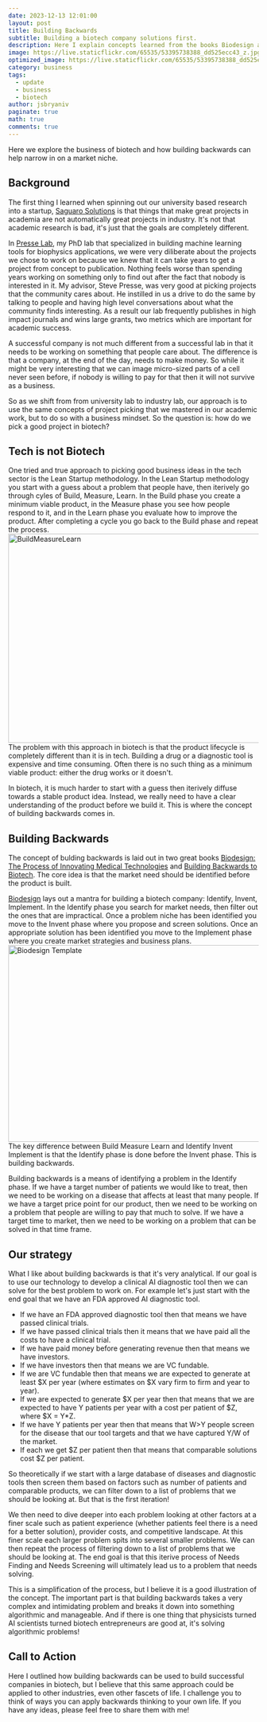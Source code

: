 ```yaml
---
date: 2023-12-13 12:01:00
layout: post
title: Building Backwards
subtitle: Building a biotech company solutions first.
description: Here I explain concepts learned from the books Biodesign and Building Backwards to Biotech regarding how to start a biotech startup by working from the end goal backwards.
image: https://live.staticflickr.com/65535/53395738388_dd525ecc43_z.jpg
optimized_image: https://live.staticflickr.com/65535/53395738388_dd525ecc43_z.jpg
category: business
tags:
  - update
  - business
  - biotech
author: jsbryaniv
paginate: true
math: true
comments: true
---
```


Here we explore the business of biotech and how building backwards can help narrow in on a market niche.

## Background

The first thing I learned when spinning out our university based research into a startup, [Saguaro Solutions](https://saguarosolutions.com/) is that things that make great projects in academia are not automatically great projects in industry. It's not that academic research is bad, it's just that the goals are completely different.

In [Presse Lab](https://labpresse.com/), my PhD lab that specialized in building machine learning tools for biophysics applications, we were very diliberate about the projects we chose to work on because we knew that it can take years to get a project from concept to publication. Nothing feels worse than spending years working on something only to find out after the fact that nobody is interested in it. My advisor, Steve Presse, was very good at picking projects that the community cares about. He instilled in us a drive to do the same by talking to people and having high level conversations about what the community finds interesting. As a result our lab frequently publishes in high impact journals and wins large grants, two metrics which are important for academic success.

A successful company is not much different from a successful lab in that it needs to be working on something that people care about. The difference is that a company, at the end of the day, needs to make money. So while it might be very interesting that we can image micro-sized parts of a cell never seen before, if nobody is willing to pay for that then it will not survive as a business.

So as we shift from from university lab to industry lab, our approach is to use the same concepts of project picking that we mastered in our academic work, but to do so with a business mindset. So the question is: how do we pick a good project in biotech?

## Tech is not Biotech

One tried and true approach to picking good business ideas in the tech sector is the Lean Startup methodology. In the Lean Startup methodology you start with a guess about a problem that people have, then iterively go through cyles of Build, Measure, Learn. In the Build phase you create a minimum viable product, in the Measure phase you see how people respond to it, and in the Learn phase you evaluate how to improve the product. After completing a cycle you go back to the Build phase and repeat the process.
<a data-flickr-embed="true" href="https://www.flickr.com/photos/199612465@N08/53381569857/in/dateposted-public/" title="BuildMeasureLearn"><img src="https://live.staticflickr.com/65535/53381569857_37f53edfe8_z.jpg" width="602" height="420" alt="BuildMeasureLearn"/></a><script async src="//embedr.flickr.com/assets/client-code.js" charset="utf-8"></script>
The problem with this approach in biotech is that the product lifecycle is completely different than it is in tech. Building a drug or a diagnostic tool is expensive and time consuming. Often there is no such thing as a minimum viable product: either the drug works or it doesn't.

In biotech, it is much harder to start with a guess then iterively diffuse towards a stable product idea. Instead, we really need to have a clear understanding of the product before we build it. This is where the concept of building backwards comes in.

## Building Backwards

The concept of bulding backwards is laid out in two great books [Biodesign: The Process of Innovating Medical Technologies](https://a.co/d/e35Bfk7) and [Building Backwards to Biotech](https://a.co/d/geAxhBs). The core idea is that the market need should be identified before the product is built.

[Biodesign](https://a.co/d/e35Bfk7) lays out a mantra for building a biotech company: Identify, Invent, Implement. In the Identify phase you search for market needs, then filter out the ones that are impractical. Once a problem niche has been identified you move to the Invent phase where you propose and screen solutions. Once an appropriate solution has been identified you move to the Implement phase where you create market strategies and business plans.
<a data-flickr-embed="true" href="https://www.flickr.com/photos/199612465@N08/53382839674/in/dateposted-public/" title="Biodesign Template"><img src="https://live.staticflickr.com/65535/53382839674_e58e6bde74_z.jpg" width="640" height="395" alt="Biodesign Template"/></a><script async src="//embedr.flickr.com/assets/client-code.js" charset="utf-8"></script>
The key difference between Build Measure Learn and Identify Invent Implement is that the Identify phase is done before the Invent phase. This is building backwards.

Building backwards is a means of identifying a problem in the Identify phase. If we have a target number of patients we would like to treat, then we need to be working on a disease that affects at least that many people. If we have a target price point for our product, then we need to be working on a problem that people are willing to pay that much to solve. If we have a target time to market, then we need to be working on a problem that can be solved in that time frame.

## Our strategy

What I like about building backwards is that it's very analytical. If our goal is to use our technology to develop a clinical AI diagnostic tool then we can solve for the best problem to work on. For example let's just start with the end goal that we have an FDA approved AI diagnostic tool.

* If we have an FDA approved diagnostic tool then that means we have passed clinical trials.
* If we have passed clinical trials then it means that we have paid all the costs to have a clinical trial.
* If we have paid money before generating revenue then that means we have investors.
* If we have investors then that means we are VC fundable.
* If we are VC fundable then that means we are expected to generate at least $X per year (where estimates on $X vary firm to firm and year to year).
* If we are expected to generate $X per year then that means that we are expected to have Y patients per year with a cost per patient of $Z, where $X = Y*Z.
* If we have Y patients per year then that means that W>Y people screen for the disease that our tool targets and that we have captured Y/W of the market.
* If each we get $Z per patient then that means that comparable solutions cost $Z per patient.

So theoretically if we start with a large database of diseases and diagnostic tools then screen them based on factors such as number of patients and comparable products, we can filter down to a list of problems that we should be looking at. But that is the first iteration!

We then need to dive deeper into each problem looking at other factors at a finer scale such as patient experience (whether patients feel there is a need for a better solution), provider costs, and competitive landscape. At this finer scale each larger problem spits into several smaller problems. We can then repeat the process of filtering down to a list of problems that we should be looking at. The end goal is that this iterive process of Needs Finding and Needs Screening will ultimately lead us to a problem that needs solving. 

This is a simplification of the process, but I believe it is a good illustration of the concept. The important part is that building backwards takes a very complex and intimidating problem and breaks it down into something algorithmic and manageable. And if there is one thing that physicists turned AI scientists turned biotech entrepreneurs are good at, it's solving algorithmic problems!

## Call to Action

Here I outlined how building backwards can be used to build successful companies in biotech, but I believe that this same approach could be applied to other industries, even other fascets of life. I challenge you to think of ways you can apply backwards thinking to your own life. If you have any ideas, please feel free to share them with me!
